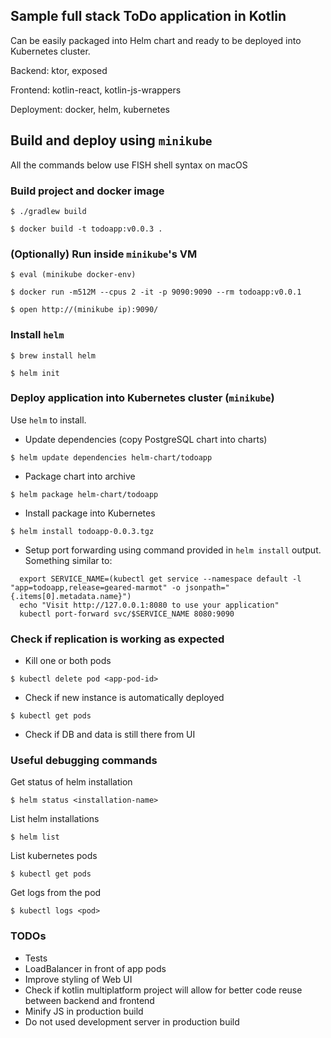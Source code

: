 ## Sample full stack ToDo application in Kotlin

Can be easily packaged into Helm chart and ready to be deployed into Kubernetes cluster.

Backend: ktor, exposed

Frontend: kotlin-react, kotlin-js-wrappers

Deployment: docker, helm, kubernetes

## Build and deploy using `minikube`

All the commands below use FISH shell syntax on macOS

### Build project and docker image 

`$ ./gradlew build`

`$ docker build -t todoapp:v0.0.3 .`

### (Optionally) Run inside `minikube`'s VM

`$ eval (minikube docker-env)`

`$ docker run -m512M --cpus 2 -it -p 9090:9090 --rm todoapp:v0.0.1`

`$ open http://(minikube ip):9090/`

### Install `helm`

`$ brew install helm`

`$ helm init`

### Deploy application into Kubernetes cluster (`minikube`)

Use `helm` to install.

* Update dependencies (copy PostgreSQL chart into charts)

`$ helm update dependencies helm-chart/todoapp`

* Package chart into archive

`$ helm package helm-chart/todoapp`

* Install package into Kubernetes

`$ helm install todoapp-0.0.3.tgz`

* Setup port forwarding using command provided in `helm install` output. Something similar to:

```
  export SERVICE_NAME=(kubectl get service --namespace default -l "app=todoapp,release=geared-marmot" -o jsonpath="{.items[0].metadata.name}")
  echo "Visit http://127.0.0.1:8080 to use your application"
  kubectl port-forward svc/$SERVICE_NAME 8080:9090
```

### Check if replication is working as expected

* Kill one or both pods

`$ kubectl delete pod <app-pod-id>`

* Check if new instance is automatically deployed

`$ kubectl get pods`

* Check if DB and data is still there from UI

### Useful debugging commands

Get status of helm installation

`$ helm status <installation-name>`

List helm installations

`$ helm list`

List kubernetes pods

`$ kubectl get pods`

Get logs from the pod

`$ kubectl logs <pod>`

### TODOs

* Tests
* LoadBalancer in front of app pods
* Improve styling of Web UI
* Check if kotlin multiplatform project will allow for better code reuse between backend and frontend
* Minify JS in production build
* Do not used development server in production build